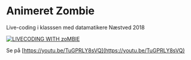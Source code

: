 # Animeret Zombie
Live-coding i klasssen med datamatikere Næstved 2018

[![LIVECODING WITH zoMBIE](https://img.youtube.com/vi/TuGPRLY8sVQ/0.jpg)](https://www.youtube.com/watch?v=TuGPRLY8sVQ) 

Se på [https://youtu.be/TuGPRLY8sVQ](https://youtu.be/TuGPRLY8sVQ)
